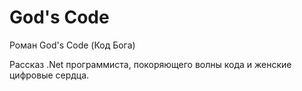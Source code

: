 # God's Code
Роман God's Code (Код Бога)

Рассказ .Net программиста, покоряющего волны кода и женские цифровые сердца.
